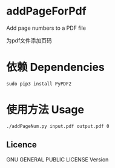 # addPageForPdf
Add page numbers to a PDF file 

为pdf文件添加页码

# 依赖 Dependencies
```
sudo pip3 install PyPDF2
```

# 使用方法 Usage
```
./addPageNum.py input.pdf output.pdf 0
```

## Licence
GNU GENERAL PUBLIC LICENSE Version 

